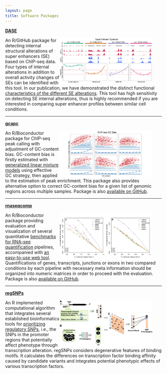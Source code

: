```yaml
---
layout: page
title: Software Packages
---
```


[**DASE**](https://github.com/tenglab/DASE)

<img style="float:right;margin: 0 30px 0 0;width:300px;height:150px;"
src="/assets/themes/twitter/bootstrap/img/sedynamics2.jpg">

An R/GitHub package for detecting internal structural alterations of super 
enhancers (SE) based on ChIP-seq data. Four types of internal alterations
in addition to overall activity changes of SEs can be identified with this
tool. In our publication, we have demonstrated the distinct functional 
[characteristics of the different SE alterations](https://doi.org/10.1093/nar/gkac141).
This tool has high sensitivity on detecting SE internal alterations, 
thus is highly recommended if you are interested in comparing super 
enhancer profiles between similar cell conditions.

---

[**gcapc**](https://bioconductor.org/packages/gcapc/)

<img style="float:right;margin: 0 30px 0 0;width:300px;height:150px;"
src="/assets/themes/twitter/bootstrap/img/gccontent2.jpg">
 
An R/Bioconductor package for ChIP-seq peak calling with adjustment of
GC-content bias. GC-content bias is firstly estimated with [generalized
linear mixture models](https://doi.org/10.1101/gr.220673.117) using 
effective GC strategy, then applied to the estimation of peak enrichment.
This package also provides alternative option to correct GC-content 
bias for a given list of genomic regions across multiple samples. 
Package is also [available on GitHub](https://github.com/tenglab/gcapc).

---

[**rnaseqcomp**](https://bioconductor.org/packages/rnaseqcomp)

<img style="float:right;margin: 0 30px 0 0;width:300px;height:150px;"
src="/assets/themes/twitter/bootstrap/img/rnaseqbenchmark.jpg">

An R/Bioconductor package providing evaluation and visualization of several
quantitative [benchmarks for RNA-seq quantification](https://doi.org/10.1186/s13059-016-0940-1)
pipelines, accompanied with [an easy-to-use
web tool](http://rafalab.rc.fas.harvard.edu/rnaseqbenchmark).
Quantifications of genes, transcripts, junctions or exons in two compared
conditions by each pipeline with necessary meta information should be
organized into numeric matrices in order to proceed with the evaluation.
Package is also [available on GitHub](https://github.com/tenglab/rnaseqcomp).

---

[**regSNPs**](https://github.com/tengmx/regSNPs)

<img style="float:right;margin: 0 30px 0 0;width:300px;height:150px;"
src="/assets/themes/twitter/bootstrap/img/regsnps.jpg">

An R implemented computational algorithm that integrates several established
bioinformatics tools for [prioritizing regulatory SNPs](https://doi.org/10.1093/bioinformatics/bts275),
i.e., the SNPs in the promoter regions that potentially affect phenotype
through transcription alteration. regSNPs considers degenerative features
of binding motifs. It calculates the differences on transcription factor
binding affinity caused by candidate variants and integrates potential
phenotypic effects of various transcription factors.
